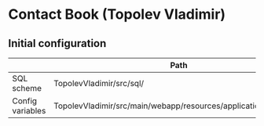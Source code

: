 # Contact Book (Topolev Vladimir)

## Initial configuration

|  | Path |
| --- | --- |
| SQL scheme | TopolevVladimir/src/sql/ |
| Config variables | TopolevVladimir/src/main/webapp/resources/application.properties |
